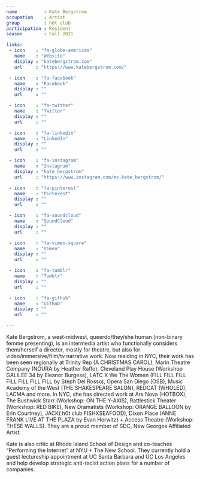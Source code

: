 ```yaml
---
name          : Kate Bergstrom
occupation    : Artist
group         : h0t club
participation : Resident
season        : Fall 2021

links:
 - icon    : "fa-globe-americas"
   name    : "Website"
   display : "katebergstrom.com"
   url     : "https://www.katebergstrom.com/"

 - icon    : "fa-facebook"
   name    : "Facebook"
   display : ""
   url     : ""

 - icon    : "fa-twitter"
   name    : "Twitter"
   display : ""
   url     : ""

 - icon    : "fa-linkedin"
   name    : "LinkedIn"
   display : ""
   url     : ""

 - icon    : "fa-instagram"
   name    : "Instagram"
   display : "kate_bergstrom"
   url     : "https://www.instagram.com/mx.kate_bergstrom/"

 - icon    : "fa-pinterest"
   name    : "Pinterest"
   display : ""
   url     : ""

 - icon    : "fa-soundcloud"
   name    : "SoundCloud"
   display : ""
   url     : ""

 - icon    : "fa-vimeo-square"
   name    : "Vimeo"
   display : ""
   url     : ""

 - icon    : "fa-tumblr"
   name    : "Tumblr"
   display : ""
   url     : ""

 - icon    : "fa-github"
   name    : "Github"
   display : ""
   url     : ""

---
```

Kate Bergstrom, a west-midwest, queerdo/they/she human (non-binary femme presenting), is an intermedia artist who functionally considers them/herself a director, mostly for theatre, but also for video/immersive/film/tv narrative work. Now residing in NYC, their work has been seen regionally at Trinity Rep (A CHRISTMAS CAROL), Marin Theatre Company (NOURA by Heather Raffo), Cleveland Play House (Workshop GALILEE 34 by Eleanor Burgess), LATC X We The Women (FILL FILL FILL FILL FILL FILL FILL by Steph Del Rosso), Opera San Diego (OSB), Music Academy of the West (THE SHAKESPEARE SALON), REDCAT (WHOLED), LACMA and more. In NYC, she has directed work at Ars Nova (HOTBOX), The Bushwick Starr (Workshop: ON THE Y-AXIS), Rattlestick Theater (Workshop: RED BIKE), New Dramatists (Workshop: ORANGE BALLOON by Erin Courtney), JACK( h0t club FISHXSEAFOOD), Dixon Place (ANNE FRANK LIVE AT THE PLAZA by Evan Horwitz) + Access Theatre (Workshop: THESE WALLS). They are a proud member of SDC, New Georges Affiliated Artist.

Kate is also critic at Rhode Island School of Design and co-teaches “Performing the Internet” at NYU + The New School. They currently hold a guest lectureship appointment at UC Santa Barbara and UC Los Angeles and help develop strategic anti-racist action plans for a number of companies.